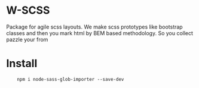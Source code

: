 # W-SCSS

Package for agile scss layouts. 
We make scss prototypes like bootstrap classes and then you mark html by BEM based methodology. 
So you collect pazzle your from

# Install

```
    npm i node-sass-glob-importer --save-dev
```